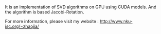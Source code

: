 It is an implementation of SVD algorithms on GPU using CUDA models. And the algorithm is based Jacobi-Rotation.

For more information, please visit my website : http://www.nku-isc.org/~zhaojia/